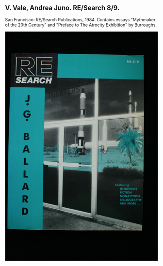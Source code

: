 ## V. Vale, Andrea Juno. RE/Search 8/9.

San Francisco: RE/Search Publications, 1984. Contains essays "Mythmaker of the 20th Century" and "Preface to The Atrocity Exhibition" by Burroughs. 

![RE/Search 8/9](../assets/images/re-search-8-9-1.jpg)
